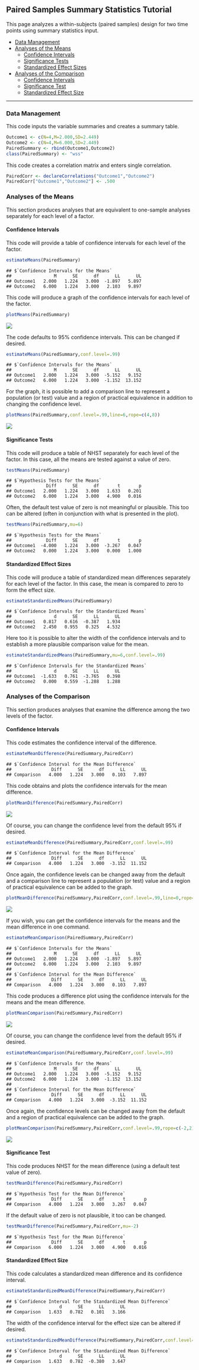 
## Paired Samples Summary Statistics Tutorial

This page analyzes a within-subjects (paired samples) design for two
time points using summary statistics input.

- [Data Management](#data-management)
- [Analyses of the Means](#analyses-of-the-means)
  - [Confidence Intervals](#confidence-intervals)
  - [Significance Tests](#significance-tests)
  - [Standardized Effect Sizes](#standardized-effect-sizes)
- [Analyses of the Comparison](#analyses-of-the-comparison)
  - [Confidence Intervals](#confidence-intervals)
  - [Significance Test](#significance-test)
  - [Standardized Effect Size](#standardized-effect-size)

------------------------------------------------------------------------

### Data Management

This code inputs the variable summaries and creates a summary table.

``` r
Outcome1 <- c(N=4,M=2.000,SD=2.449)
Outcome2 <- c(N=4,M=6.000,SD=2.449)
PairedSummary <- rbind(Outcome1,Outcome2)
class(PairedSummary) <- "wss"
```

This code creates a correlation matrix and enters single correlation.

``` r
PairedCorr <- declareCorrelations("Outcome1","Outcome2")
PairedCorr["Outcome1","Outcome2"] <- .500
```

### Analyses of the Means

This section produces analyses that are equivalent to one-sample
analyses separately for each level of a factor.

#### Confidence Intervals

This code will provide a table of confidence intervals for each level of
the factor.

``` r
estimateMeans(PairedSummary)
```

    ## $`Confidence Intervals for the Means`
    ##                M      SE      df      LL      UL
    ## Outcome1   2.000   1.224   3.000  -1.897   5.897
    ## Outcome2   6.000   1.224   3.000   2.103   9.897

This code will produce a graph of the confidence intervals for each
level of the factor.

``` r
plotMeans(PairedSummary)
```

![](figures/Paired-Summary-MeansA-1.png)<!-- -->

The code defaults to 95% confidence intervals. This can be changed if
desired.

``` r
estimateMeans(PairedSummary,conf.level=.99)
```

    ## $`Confidence Intervals for the Means`
    ##                M      SE      df      LL      UL
    ## Outcome1   2.000   1.224   3.000  -5.152   9.152
    ## Outcome2   6.000   1.224   3.000  -1.152  13.152

For the graph, it is possible to add a comparison line to represent a
population (or test) value and a region of practical equivalence in
addition to changing the confidence level.

``` r
plotMeans(PairedSummary,conf.level=.99,line=6,rope=c(4,8))
```

![](figures/Paired-Summary-MeansB-1.png)<!-- -->

#### Significance Tests

This code will produce a table of NHST separately for each level of the
factor. In this case, all the means are tested against a value of zero.

``` r
testMeans(PairedSummary)
```

    ## $`Hypothesis Tests for the Means`
    ##             Diff      SE      df       t       p
    ## Outcome1   2.000   1.224   3.000   1.633   0.201
    ## Outcome2   6.000   1.224   3.000   4.900   0.016

Often, the default test value of zero is not meaningful or plausible.
This too can be altered (often in conjunction with what is presented in
the plot).

``` r
testMeans(PairedSummary,mu=6)
```

    ## $`Hypothesis Tests for the Means`
    ##             Diff      SE      df       t       p
    ## Outcome1  -4.000   1.224   3.000  -3.267   0.047
    ## Outcome2   0.000   1.224   3.000   0.000   1.000

#### Standardized Effect Sizes

This code will produce a table of standardized mean differences
separately for each level of the factor. In this case, the mean is
compared to zero to form the effect size.

``` r
estimateStandardizedMeans(PairedSummary)
```

    ## $`Confidence Intervals for the Standardized Means`
    ##                d      SE      LL      UL
    ## Outcome1   0.817   0.616  -0.387   1.934
    ## Outcome2   2.450   0.955   0.325   4.532

Here too it is possible to alter the width of the confidence intervals
and to establish a more plausible comparison value for the mean.

``` r
estimateStandardizedMeans(PairedSummary,mu=6,conf.level=.99)
```

    ## $`Confidence Intervals for the Standardized Means`
    ##                d      SE      LL      UL
    ## Outcome1  -1.633   0.761  -3.765   0.398
    ## Outcome2   0.000   0.559  -1.288   1.288

### Analyses of the Comparison

This section produces analyses that examine the difference among the two
levels of the factor.

#### Confidence Intervals

This code estimates the confidence interval of the difference.

``` r
estimateMeanDifference(PairedSummary,PairedCorr)
```

    ## $`Confidence Interval for the Mean Difference`
    ##               Diff      SE      df      LL      UL
    ## Comparison   4.000   1.224   3.000   0.103   7.897

This code obtains and plots the confidence intervals for the mean
difference.

``` r
plotMeanDifference(PairedSummary,PairedCorr)
```

![](figures/Paired-Summary-DifferenceA-1.png)<!-- -->

Of course, you can change the confidence level from the default 95% if
desired.

``` r
estimateMeanDifference(PairedSummary,PairedCorr,conf.level=.99)
```

    ## $`Confidence Interval for the Mean Difference`
    ##               Diff      SE      df      LL      UL
    ## Comparison   4.000   1.224   3.000  -3.152  11.152

Once again, the confidence levels can be changed away from the default
and a comparison line to represent a population (or test) value and a
region of practical equivalence can be added to the graph.

``` r
plotMeanDifference(PairedSummary,PairedCorr,conf.level=.99,line=0,rope=c(-2,2))
```

![](figures/Paired-Summary-DifferenceB-1.png)<!-- -->

If you wish, you can get the confidence intervals for the means and the
mean difference in one command.

``` r
estimateMeanComparison(PairedSummary,PairedCorr)
```

    ## $`Confidence Intervals for the Means`
    ##                M      SE      df      LL      UL
    ## Outcome1   2.000   1.224   3.000  -1.897   5.897
    ## Outcome2   6.000   1.224   3.000   2.103   9.897
    ## 
    ## $`Confidence Interval for the Mean Difference`
    ##               Diff      SE      df      LL      UL
    ## Comparison   4.000   1.224   3.000   0.103   7.897

This code produces a difference plot using the confidence intervals for
the means and the mean difference.

``` r
plotMeanComparison(PairedSummary,PairedCorr)
```

![](figures/Paired-Summary-ComparisonA-1.png)<!-- -->

Of course, you can change the confidence level from the default 95% if
desired.

``` r
estimateMeanComparison(PairedSummary,PairedCorr,conf.level=.99)
```

    ## $`Confidence Intervals for the Means`
    ##                M      SE      df      LL      UL
    ## Outcome1   2.000   1.224   3.000  -5.152   9.152
    ## Outcome2   6.000   1.224   3.000  -1.152  13.152
    ## 
    ## $`Confidence Interval for the Mean Difference`
    ##               Diff      SE      df      LL      UL
    ## Comparison   4.000   1.224   3.000  -3.152  11.152

Once again, the confidence levels can be changed away from the default
and a region of practical equivalence can be added to the graph.

``` r
plotMeanComparison(PairedSummary,PairedCorr,conf.level=.99,rope=c(-2,2))
```

![](figures/Paired-Summary-ComparisonB-1.png)<!-- -->

#### Significance Test

This code produces NHST for the mean difference (using a default test
value of zero).

``` r
testMeanDifference(PairedSummary,PairedCorr)
```

    ## $`Hypothesis Test for the Mean Difference`
    ##               Diff      SE      df       t       p
    ## Comparison   4.000   1.224   3.000   3.267   0.047

If the default value of zero is not plausible, it too can be changed.

``` r
testMeanDifference(PairedSummary,PairedCorr,mu=-2)
```

    ## $`Hypothesis Test for the Mean Difference`
    ##               Diff      SE      df       t       p
    ## Comparison   6.000   1.224   3.000   4.900   0.016

#### Standardized Effect Size

This code calculates a standardized mean difference and its confidence
interval.

``` r
estimateStandardizedMeanDifference(PairedSummary,PairedCorr)
```

    ## $`Confidence Interval for the Standardized Mean Difference`
    ##                  d      SE      LL      UL
    ## Comparison   1.633   0.782   0.101   3.166

The width of the confidence interval for the effect size can be altered
if desired.

``` r
estimateStandardizedMeanDifference(PairedSummary,PairedCorr,conf.level=.99)
```

    ## $`Confidence Interval for the Standardized Mean Difference`
    ##                  d      SE      LL      UL
    ## Comparison   1.633   0.782  -0.380   3.647

